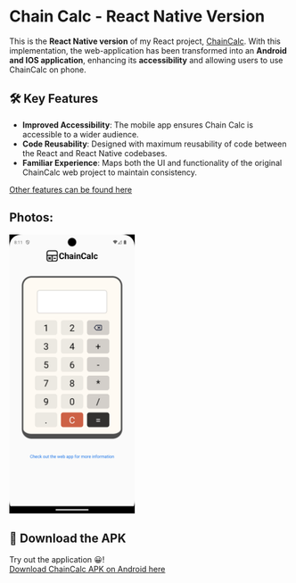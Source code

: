 # Chain Calc - React Native Version

This is the **React Native version** of my React project, [ChainCalc](https://github.com/Sanidhya-Dobhal/ChainCalc-A_Captivating_Chain_Calculator). With this implementation, the web-application has been transformed into an **Android and IOS application**, enhancing its **accessibility** and allowing users to use ChainCalc on phone.

## 🛠️ Key Features

- **Improved Accessibility**: The mobile app ensures Chain Calc is accessible to a wider audience.
- **Code Reusability**: Designed with maximum reusability of code between the React and React Native codebases.
- **Familiar Experience**: Maps both the UI and functionality of the original ChainCalc web project to maintain consistency.

[Other features can be found here](https://github.com/Sanidhya-Dobhal/ChainCalc-A_Captivating_Chain_Calculator#chain-calcuation)

## Photos:

<img src = "./Images/readMe Images/Calculator.png" style ="height:500px">

## 📱 Download the APK

Try out the application 😀!  
[Download ChainCalc APK on Android here](https://drive.google.com/file/d/1TXLNQ1gxGFjYV37Rh5jO7NCJeS9M_Izj/view?usp=drive_link)

